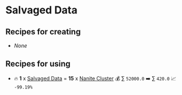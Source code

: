# Salvaged Data

## Recipes for creating

* _None_


## Recipes for using

* 🔥 **1** x [Salvaged Data](<Salvaged Data.md>) = **15** x [Nanite Cluster](<Nanite Cluster.md>) 💰 ∑ `52000.0` ➡️ ∑ `420.0` 📈 `-99.19%`
